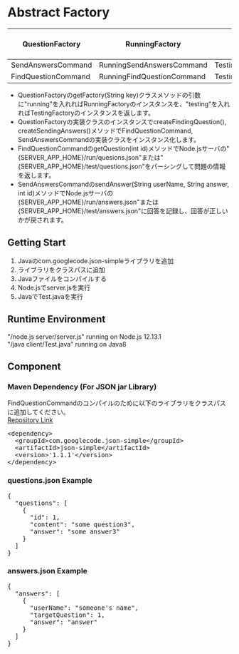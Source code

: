 # Abstract Factory
| QuestionFactory | RunningFactory | TestingFactory | Total 11 Java Classes |
| --------------- | -------------- | -------------- | ------------------- |
| SendAnswersCommand | RunningSendAnswersCommand | TestingSendAnswerCommand | (Test.java) |
| FindQuestionCommand | RunningFindQuestionCommand | TestingFindQuestionCommand | (Question) |


* QuestionFactoryのgetFactory(String key)クラスメソッドの引数に"running"を入れればRunningFactoryのインスタンスを、"testing"を入れればTestingFactoryのインスタンスを返します。         
* QuestionFactoryの実装クラスのインスタンスでcreateFindingQuestion(), createSendingAnswers()メソッドでFindQuestionCommand, SendAnswersCommandの実装クラスをインスタンス化します。       
* FindQuestionCommandのgetQuestion(int id)メソッドでNode.jsサーバの"{SERVER_APP_HOME}/run/quesions.json"または"{SERVER_APP_HOME}/test/questions.json"をパーシングして問題の情報を返します。         
* SendAnswersCommandのsendAnswer(String userName, String answer, int id)メソッドでNode.jsサーバの{SERVER_APP_HOME}/run/answers.json"または{SERVER_APP_HOME}/test/answers.json"に回答を記録し、回答が正しいかが戻されます。

## Getting Start
1. Javaのcom.googlecode.json-simpleライブラリを追加
2. ライブラリをクラスパスに追加
3. Javaファイルをコンパイルする
4. Node.jsでserver.jsを実行
5. JavaでTest.javaを実行

## Runtime Environment
"/node.js server/server.js" running on Node.js 12.13.1        
"/java client/Test.java" running on Java8

## Component

### Maven Dependency (For JSON jar Library)
FindQuestionCommandのコンパイルのために以下のライブラリをクラスパスに追加してください。      
[Repository Link](https://mvnrepository.com/artifact/com.googlecode.json-simple/json-simple/1.1.1)
<pre>
&ltdependency&gt    
  &ltgroupId&gtcom.googlecode.json-simple&lt/groupId&gt    
  &ltartifactId&gtjson-simple&lt/artifactId&gt
  &ltversion>'1.1.1'&lt/version&gt   
&lt/dependency>
</pre>


### questions.json Example
<pre>
{    
  "questions": [    
    {    
      "id": 1,    
      "content": "some question3",    
      "answer": "some answer3"    
    }    
  ]    
}    
</pre>

### answers.json Example
<pre>
{
  "answers": [
    {
      "userName": "someone's name",
      "targetQuestion": 1,
      "answer": "answer"
    }
  ]
}
</pre>
